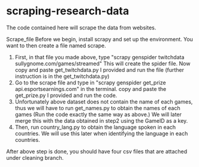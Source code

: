 # scraping-research-data
The code contained here will scrape the data from websites. 

Scrape_file
 Before we begin, install scrapy and set up the environment. You want to then create a file named scrape. 
1) First, in that file you made above, type "scrapy genspider twitchdata sullygnome.com/games/streamed"
This will create the spider file. Now copy and paste get_twitchdata.py I provided and run the file (further instruction is in the get_twitchdata.py)
2) Go to the scrape file and type in "scrapy genspider get_prize api.esportsearnings.com" in the terminal. 
copy and paste the get_prize.py I provided and run the code. 
3) Unfortunately above dataset does not contain the name of each games, thus we will have to run get_names.py to obtain the names of each games (Run the code exactly the same way as above.) We will later merge this with the data obtained in step2 using the GameID as a key.
4) Then, run country_lang.py to obtain the language spoken in each countries. We will use this later when identifying the language in each countries.

After above step is done, you should have four csv files that are attached under cleaning branch. 


